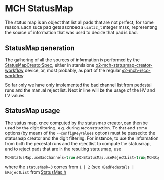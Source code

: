 # MCH StatusMap

The status map is an object that list all pads that are not perfect, for some reason. Each such pad gets ascribed a `uint32_t` integer mask, representing the source of information that was used to decide that pad is bad.

## StatusMap generation

The gathering of all the sources of information is performed by the [StatusMapCreatorSpec](src/StatusMapCreatorSpec.cxx), either in standalone [o2-mch-statusmap-creator-workflow](src/statusmap-creator-workflow.cxx) device, or, most probably, as part of the regular [o2-mch-reco-workflow](../Workflow/src/reco-workflow.cxx).

So far only we have only implemented the bad channel list from pedestal runs and the manual reject list. Next in line will be the usage of the HV and LV values.

## StatusMap usage

The status map, once computed by the statusmap creator, can then be used by the digit filtering, e.g. during reconstruction. To that end some options (by means of the `--configKeyValues` option) must be passed to the statusmap creator and the digit filtering. For instance, to use the information from both the pedestal runs and the rejectlist to compute the statusmap, and to reject pads that are in the resulting statusmap, use :

```c++
MCHStatusMap.useBadChannels=true;MCHStatusMap.useRejectList=true;MCHDigitFilter.statusMask=3
```

where the `statusMask=3` comes from `1 | 2` (see `kBadPedestals | kRejectList` from [StatusMap.h](include/MCHConditions/StatusMap.h])

